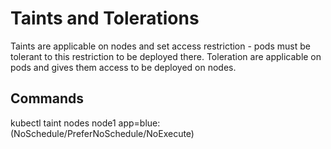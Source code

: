 # Taints and Tolerations

Taints are applicable on nodes and set access restriction - pods must be tolerant to this restriction to be deployed there.
Toleration are applicable on pods and gives them access to be deployed on nodes.

## Commands

kubectl taint nodes node1 app=blue:(NoSchedule/PreferNoSchedule/NoExecute)
